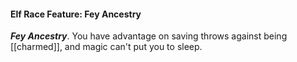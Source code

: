 #### Elf Race Feature: Fey Ancestry

***Fey Ancestry***. You have advantage on saving throws against being [[charmed]], and magic can't put you to sleep.
